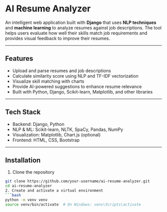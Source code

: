 # AI Resume Analyzer

An intelligent web application built with **Django** that uses **NLP techniques** and **machine learning** to analyze resumes against job descriptions. The tool helps users evaluate how well their skills match job requirements and provides visual feedback to improve their resumes.

---

## Features

- Upload and parse resumes and job descriptions  
- Calculate similarity score using NLP and TF-IDF vectorization  
- Visualize skill matching with charts  
- Provide AI-powered suggestions to enhance resume relevance  
- Built with Python, Django, Scikit-learn, Matplotlib, and other libraries  

---

## Tech Stack

- Backend: Django, Python  
- NLP & ML: Scikit-learn, NLTK, SpaCy, Pandas, NumPy  
- Visualization: Matplotlib, Chart.js (optional)  
- Frontend: HTML, CSS, Bootstrap  

---

## Installation

1. Clone the repository  
```bash
git clone https://github.com/your-username/ai-resume-analyzer.git
cd ai-resume-analyzer
2. Create and activate a virtual environment  
```bash
python -m venv venv
source venv/bin/activate  # On Windows: venv\Scripts\activate
